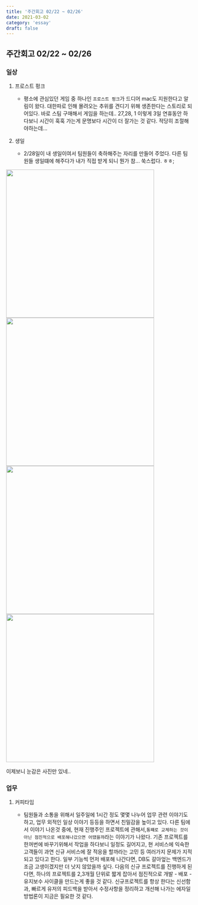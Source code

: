 ```yaml
---
title: '주간회고 02/22 ~ 02/26'
date: 2021-03-02
category: 'essay'
draft: false
---
```


## 주간회고 02/22 ~ 02/26

### 일상

1. 프로스트 펑크

   - 평소에 관심있던 게임 중 하나인 `프로스트 펑크`가 드디어 mac도 지원한다고 알림이 왔다. 대한파로 인해 몰려오는 추위를 견디기 위해 생존한다는 스토리로 되어있다. 바로 스팀 구매해서 게임을 하는데.. 27,28, 1 이렇게 3일 연휴동안 하다보니 시간이 훅훅 가는게 문명보다 시간이 더 잘가는 것 같다. 적당히 조절해야하는데...

2. 생일

   - 2/28일이 내 생일이여서 팀원들이 축하해주는 자리를 만들어 주었다. 다른 팀원들 생일떄에 해주다가 내가 직접 받게 되니 뭔가 참... 쑥스럽다. ㅎㅎ;

<img style="width: 400px;" src="https://user-images.githubusercontent.com/34129711/110244326-8ef7d180-7fa1-11eb-8f16-29bc2da3c3e9.jpg"/>

<img style="width: 400px;" src="https://user-images.githubusercontent.com/34129711/110244441-0594cf00-7fa2-11eb-9d17-d5c26b5a5054.jpg"/>

<img style="width: 400px;" src="https://user-images.githubusercontent.com/34129711/110244439-04fc3880-7fa2-11eb-96dd-6068d56162bb.jpg"/>

<img style="width: 400px;" src="https://user-images.githubusercontent.com/34129711/110244437-00d01b00-7fa2-11eb-89dd-7d8041b417b5.jpg"/>

이제보니 눈감은 사진만 있네..

### 업무

1. 커피타임

   - 팀원들과 소통을 위해서 일주일에 1시간 정도 몇몇 나누어 업무 관련 이야기도 하고, 업무 외적인 일상 이야기 등등을 하면서 친밀감을 높이고 있다. 다른 팀에서 이야기 나온것 중에, 현재 진행주인 프로젝트에 관해서,`통쨰로 교체하는 것이 아닌 점진적으로 배포해나갔으면 어땠을까`라는 이야기가 나왔다. 기존 프로젝트를 한꺼번에 바꾸기위해서 작업을 하다보니 일정도 길어지고, 현 서비스에 익숙한 고객들이 과연 신규 서비스에 잘 적응을 할까라는 고민 등 여러가지 문제가 지적되고 있다고 한다. 일부 기능씩 먼저 배포해 나간다면, DB도 갈아엎는 백엔드가 조금 고생이겠지만 더 낫지 않았을까 싶다. 다음의 신규 프로젝트를 진행하게 된다면, 하나의 프로젝트를 2,3개월 단위로 짧게 잡아서 점진적으로 개발 - 배포 - 유지보수 사이클을 만드는게 좋을 것 같다. 신규프로젝트를 항상 한다는 신선함과, 빠르게 유저의 피드백을 받아서 수정사항을 정리하고 개선해 나가는 에자일 방법론이 지금은 필요한 것 같다.
